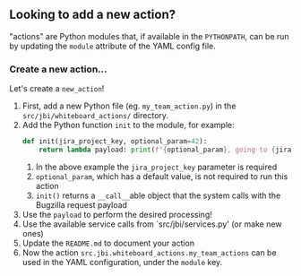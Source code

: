 ## Looking to add a new action?
"actions" are Python modules that, if available in the `PYTHONPATH`,
can be run by updating the `module` attribute of the YAML config file.

### Create a new action...
Let's create a `new_action`!
1. First, add a new Python file (eg. `my_team_action.py`) in the `src/jbi/whiteboard_actions/` directory.
1. Add the Python function `init` to the module, for example:
    ```python
    def init(jira_project_key, optional_param=42):
        return lambda payload: print(f"{optional_param}, going to {jira_project_key}!")
    ```
    1. In the above example the `jira_project_key` parameter is required
    1. `optional_param`, which has a default value, is not required to run this action
    1. `init()` returns a `__call__`able object that the system calls with the Bugzilla request payload
1. Use the `payload` to perform the desired processing!
1. Use the available service calls from `src/jbi/services.py' (or make new ones)
1. Update the `README.md` to document your action
1. Now the action `src.jbi.whiteboard_actions.my_team_actions` can be used in the YAML configuration, under the `module` key.

